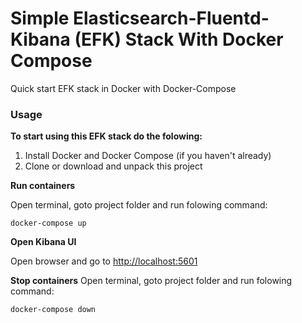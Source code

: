 # Simple Elasticsearch-Fluentd-Kibana (EFK) Stack With Docker Compose

Quick start EFK stack in Docker with Docker-Compose

### Usage

**To start using this EFK stack do the folowing:**

1. Install Docker and Docker Compose (if you haven't already)
2. Clone or download and unpack this project

**Run containers**

Open terminal, goto project folder and run folowing command:

```
docker-compose up
```

**Open Kibana UI**

Open browser and go to [http://localhost:5601](http://localhost:5601)

**Stop containers**
Open terminal, goto project folder and run folowing command:

```
docker-compose down
```
